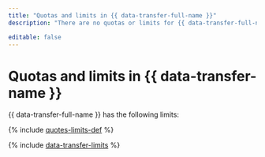 ```yaml
---
title: "Quotas and limits in {{ data-transfer-full-name }}"
description: "There are no quotas or limits for {{ data-transfer-full-name }}."

editable: false
---
```


# Quotas and limits in {{ data-transfer-name }}

{{ data-transfer-full-name }} has the following limits:

{% include [quotes-limits-def](../../_includes/quotes-limits-def.md) %}

{% include [data-transfer-limits](../../_includes/data-transfer/data-transfer-limits.md) %}
